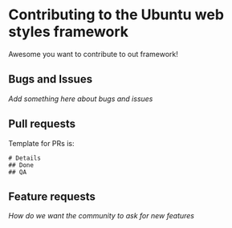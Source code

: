 # Contributing to the Ubuntu web styles framework

Awesome you want to contribute to out framework!

## Bugs and Issues

*Add something here about bugs and issues*

## Pull requests

Template for PRs is:

    # Details
    ## Done
    ## QA

## Feature requests

*How do we want the community to ask for new features*
